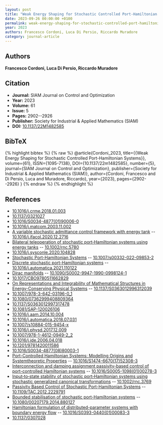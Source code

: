 ```yaml
---
layout: post
title: "Weak Energy Shaping for Stochastic Controlled Port-Hamiltonian Systems"
date: 2023-09-26 00:00:00 +0100
permalink: weak-energy-shaping-for-stochastic-controlled-port-hamiltonian-systems
year: 2023
authors: Francesco Cordoni, Luca Di Persio, Riccardo Muradore
category: journal-article
---
```

 
## Authors
**Francesco Cordoni, Luca Di Persio, Riccardo Muradore**
 
## Citation
- **Journal:** SIAM Journal on Control and Optimization
- **Year:** 2023
- **Volume:** 61
- **Issue:** 5
- **Pages:** 2902--2926
- **Publisher:** Society for Industrial & Applied Mathematics (SIAM)
- **DOI:** [10.1137/22M1482585](https://doi.org/10.1137/22M1482585)
 
## BibTeX
{% highlight bibtex %}
{% raw %}
@article{Cordoni_2023,
  title={{Weak Energy Shaping for Stochastic Controlled Port-Hamiltonian Systems}},
  volume={61},
  ISSN={1095-7138},
  DOI={10.1137/22m1482585},
  number={5},
  journal={SIAM Journal on Control and Optimization},
  publisher={Society for Industrial & Applied Mathematics (SIAM)},
  author={Cordoni, Francesco and Di Persio, Luca and Muradore, Riccardo},
  year={2023},
  pages={2902--2926}
}
{% endraw %}
{% endhighlight %}
 
## References
- [10.1016/j.crme.2018.01.003](https://doi.org/10.1016/j.crme.2018.01.003)
- [10.1137/0321027](https://doi.org/10.1137/0321027)
- [10.1016/S0034-4877(01)90006-0](https://doi.org/10.1016/S0034-4877(01)90006-0)
- [10.1016/j.matcom.2003.11.002](https://doi.org/10.1016/j.matcom.2003.11.002)
- [A variable stochastic admittance control framework with energy tank](a-variable-stochastic-admittance-control-framework-with-energy-tank) -- [10.1016/j.ifacol.2020.12.2716](https://doi.org/10.1016/j.ifacol.2020.12.2716)
- [Bilateral teleoperation of stochastic port‐Hamiltonian systems using energy tanks](bilateral-teleoperation-of-stochastic-port-hamiltonian-systems-using-energy-tanks) -- [10.1002/rnc.5780](https://doi.org/10.1002/rnc.5780)
- [10.1016/j.sysconle.2020.104828](https://doi.org/10.1016/j.sysconle.2020.104828)
- [Stochastic Port-Hamiltonian Systems](stochastic-port-hamiltonian-systems) -- [10.1007/s00332-022-09853-2](https://doi.org/10.1007/s00332-022-09853-2)
- [Discrete stochastic port-Hamiltonian systems](discrete-stochastic-port-hamiltonian-systems) -- [10.1016/j.automatica.2021.110122](https://doi.org/10.1016/j.automatica.2021.110122)
- [Dirac manifolds](dirac-manifolds) -- [10.1090/S0002-9947-1990-0998124-1](https://doi.org/10.1090/S0002-9947-1990-0998124-1)
- [10.1017/CBO9780511662829](https://doi.org/10.1017/CBO9780511662829)
- [On Representations and Integrability of Mathematical Structures in Energy-Conserving Physical Systems](on-representations-and-integrability-of-mathematical-structures-in-energy-conserving-physical-systems) -- [10.1137/S0363012996312039](https://doi.org/10.1137/S0363012996312039)
- [10.1007/978-3-642-03196-0_1](https://doi.org/10.1007/978-3-642-03196-0_1)
- [10.1080/07362999408809364](https://doi.org/10.1080/07362999408809364)
- [10.1137/S0363012997317478](https://doi.org/10.1137/S0363012997317478)
- [10.1081/SAP-120026106](https://doi.org/10.1081/SAP-120026106)
- [10.1016/j.aam.2014.10.004](https://doi.org/10.1016/j.aam.2014.10.004)
- [10.1016/j.automatica.2018.07.031](https://doi.org/10.1016/j.automatica.2018.07.031)
- [10.1007/s10884-015-9454-x](https://doi.org/10.1007/s10884-015-9454-x)
- [10.1016/j.physd.2017.12.009](https://doi.org/10.1016/j.physd.2017.12.009)
- [10.1007/978-1-4612-0949-2_2](https://doi.org/10.1007/978-1-4612-0949-2_2)
- [10.1016/j.jde.2006.04.018](https://doi.org/10.1016/j.jde.2006.04.018)
- [10.1201/9781420011586](https://doi.org/10.1201/9781420011586)
- [10.1016/S0034-4877(08)80003-1](https://doi.org/10.1016/S0034-4877(08)80003-1)
- [Port-Controlled Hamiltonian Systems: Modelling Origins and Systemtheoretic Properties](port-controlled-hamiltonian-systems-modelling-origins-and-systemtheoretic-properties-92) -- [10.1016/S1474-6670(17)52308-3](https://doi.org/10.1016/S1474-6670(17)52308-3)
- [Interconnection and damping assignment passivity-based control of port-controlled Hamiltonian systems](interconnection-and-damping-assignment-passivity-based-control-of-port-controlled-hamiltonian-systems) -- [10.1016/S0005-1098(01)00278-3](https://doi.org/10.1016/S0005-1098(01)00278-3)
- [Input‐to‐state stability of stochastic port‐Hamiltonian systems using stochastic generalized canonical transformations](input-to-state-stability-of-stochastic-port-hamiltonian-systems-using-stochastic-generalized-canonical-transformations) -- [10.1002/rnc.3769](https://doi.org/10.1002/rnc.3769)
- [Passivity Based Control of Stochastic Port-Hamiltonian Systems](passivity-based-control-of-stochastic-port-hamiltonian-systems) -- [10.1109/TAC.2012.2229791](https://doi.org/10.1109/TAC.2012.2229791)
- [Bounded stabilisation of stochastic port-Hamiltonian systems](bounded-stabilisation-of-stochastic-port-hamiltonian-systems) -- [10.1080/00207179.2014.880127](https://doi.org/10.1080/00207179.2014.880127)
- [Hamiltonian formulation of distributed-parameter systems with boundary energy flow](hamiltonian-formulation-of-distributed-parameter-systems-with-boundary-energy-flow) -- [10.1016/S0393-0440(01)00083-3](https://doi.org/10.1016/S0393-0440(01)00083-3)
- [10.1137/0307028](https://doi.org/10.1137/0307028)

